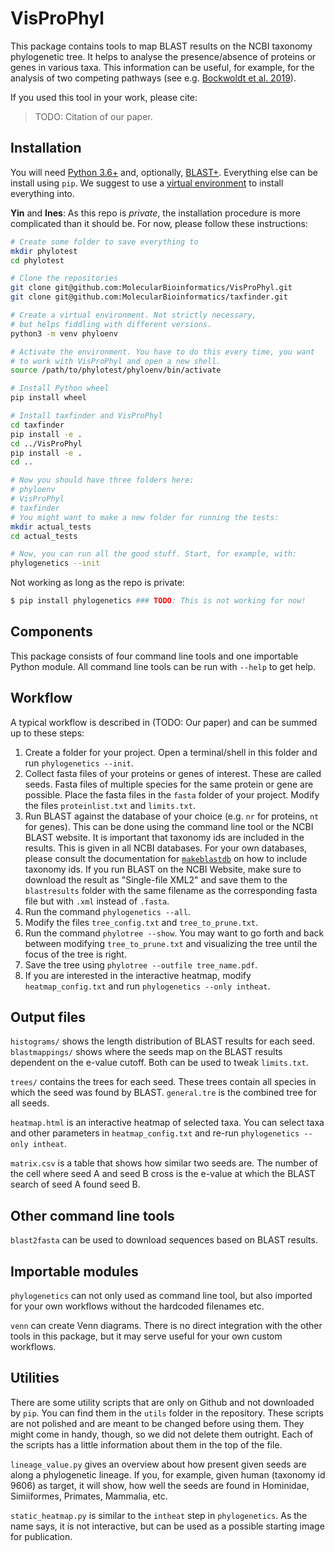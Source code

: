 VisProPhyl
=============

This package contains tools to map BLAST results on the NCBI taxonomy phylogenetic tree. It helps to analyse the presence/absence of proteins or genes in various taxa. This information can be useful, for example, for the analysis of two competing pathways (see e.g. [Bockwoldt et al. 2019](https://doi.org/10.1073/pnas.1902346116)).

If you used this tool in your work, please cite:

> TODO: Citation of our paper.


Installation
------------

You will need [Python 3.6+](https://www.python.org/) and, optionally, [BLAST+](https://blast.ncbi.nlm.nih.gov/Blast.cgi?CMD=Web&PAGE_TYPE=BlastDocs&DOC_TYPE=Download). Everything else can be install using `pip`. We suggest to use a [virtual environment](https://docs.python.org/3/library/venv.html) to install everything into.

**Yin** and **Ines**: As this repo is *private*, the installation procedure is more complicated than it should be. For now, please follow these instructions:

```sh
# Create some folder to save everything to
mkdir phylotest
cd phylotest

# Clone the repositories
git clone git@github.com:MolecularBioinformatics/VisProPhyl.git
git clone git@github.com:MolecularBioinformatics/taxfinder.git

# Create a virtual environment. Not strictly necessary,
# but helps fiddling with different versions.
python3 -m venv phyloenv

# Activate the environment. You have to do this every time, you want
# to work with VisProPhyl and open a new shell.
source /path/to/phylotest/phyloenv/bin/activate

# Install Python wheel
pip install wheel

# Install taxfinder and VisProPhyl
cd taxfinder
pip install -e .
cd ../VisProPhyl
pip install -e .
cd ..

# Now you should have three folders here:
# phyloenv
# VisProPhyl
# taxfinder
# You might want to make a new folder for running the tests:
mkdir actual_tests
cd actual_tests

# Now, you can run all the good stuff. Start, for example, with:
phylogenetics --init
```


Not working as long as the repo is private:

```sh
$ pip install phylogenetics ### TODO: This is not working for now!
```


Components
----------

This package consists of four command line tools and one importable Python module. All command line tools can be run with `--help` to get help.


Workflow
--------

A typical workflow is described in (TODO: Our paper) and can be summed up to these steps:

1. Create a folder for your project. Open a terminal/shell in this folder and run `phylogenetics --init`.
2. Collect fasta files of your proteins or genes of interest. These are called seeds. Fasta files of multiple species for the same protein or gene are possible. Place the fasta files in the `fasta` folder of your project. Modify the files `proteinlist.txt` and `limits.txt`.
3. Run BLAST against the database of your choice (e.g. `nr` for proteins, `nt` for genes). This can be done using the command line tool or the NCBI BLAST website. It is important that taxonomy ids are included in the results. This is given in all NCBI databases. For your own databases, please consult the documentation for [`makeblastdb`](https://www.ncbi.nlm.nih.gov/books/NBK569841/) on how to include taxonomy ids. If you run BLAST on the NCBI Website, make sure to download the result as "Single-file XML2" and save them to the `blastresults` folder with the same filename as the corresponding fasta file but with `.xml` instead of `.fasta`.
4. Run the command `phylogenetics --all`.
5. Modify the files `tree_config.txt` and `tree_to_prune.txt`.
6. Run the command `phylotree --show`. You may want to go forth and back between modifying `tree_to_prune.txt` and visualizing the tree until the focus of the tree is right.
7. Save the tree using `phylotree --outfile tree_name.pdf`.
8. If you are interested in the interactive heatmap, modify `heatmap_config.txt` and run `phylogenetics --only intheat`.


Output files
------------

`histograms/` shows the length distribution of BLAST results for each seed. `blastmappings/` shows where the seeds map on the BLAST results dependent on the e-value cutoff. Both can be used to tweak `limits.txt`.

`trees/` contains the trees for each seed. These trees contain all species in which the seed was found by BLAST. `general.tre` is the combined tree for all seeds.

`heatmap.html` is an interactive heatmap of selected taxa. You can select taxa and other parameters in `heatmap_config.txt` and re-run `phylogenetics --only intheat`.

`matrix.csv` is a table that shows how similar two seeds are. The number of the cell where seed A and seed B cross is the e-value at which the BLAST search of seed A found seed B.


Other command line tools
------------------------

`blast2fasta` can be used to download sequences based on BLAST results.


Importable modules
------------------

`phylogenetics` can not only used as command line tool, but also imported for your own workflows without the hardcoded filenames etc.

`venn` can create Venn diagrams. There is no direct integration with the other tools in this package, but it may serve useful for your own custom workflows.


Utilities
---------

There are some utility scripts that are only on Github and not downloaded by `pip`. You can find them in the `utils` folder in the repository. These scripts are not polished and are meant to be changed before using them. They might come in handy, though, so we did not delete them outright. Each of the scripts has a little information about them in the top of the file.

`lineage_value.py` gives an overview about how present given seeds are along a phylogenetic lineage. If you, for example, given human (taxonomy id 9606) as target, it will show, how well the seeds are found in Hominidae, Simiiformes, Primates, Mammalia, etc.

`static_heatmap.py` is similar to the `intheat` step in `phylogenetics`. As the name says, it is not interactive, but can be used as a possible starting image for publication.

